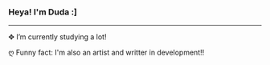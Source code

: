 ### Heya! I'm Duda :]
---

✥ I’m currently studying a lot!

ღ Funny fact: I'm also an artist and writter in development!!


